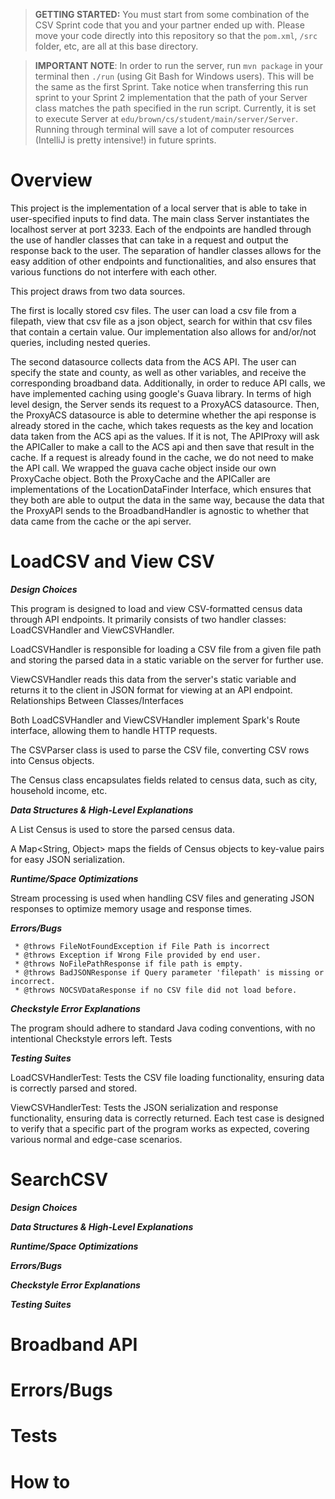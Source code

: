 > **GETTING STARTED:** You must start from some combination of the CSV Sprint code that you and your partner ended up with. Please move your code directly into this repository so that the `pom.xml`, `/src` folder, etc, are all at this base directory.

> **IMPORTANT NOTE**: In order to run the server, run `mvn package` in your terminal then `./run` (using Git Bash for Windows users). This will be the same as the first Sprint. Take notice when transferring this run sprint to your Sprint 2 implementation that the path of your Server class matches the path specified in the run script. Currently, it is set to execute Server at `edu/brown/cs/student/main/server/Server`. Running through terminal will save a lot of computer resources (IntelliJ is pretty intensive!) in future sprints.
# Overview
This project is the implementation of a local server that is able to take in user-specified inputs to find data. 
The main class Server instantiates the localhost server at port 3233. Each of the endpoints
are handled through the use of handler classes that can take in a request and output the response back to the user. 
The separation of handler classes allows for the easy addition of other endpoints and functionalities, and also ensures that 
various functions do not interfere with each other. 

This project draws from two data sources.

The first is locally stored csv files. 
The user can load a csv file from a filepath, view that csv file as a json object, search for within that csv files that contain a certain value. 
Our implementation also allows for and/or/not queries, including nested queries. 

The second datasource collects data from the ACS API. The user can specify the state and county, as well as other variables, and receive the corresponding broadband data. 
Additionally, in order to reduce API calls, we have implemented caching using google's Guava library. In terms of high level design, 
the Server sends its request to a ProxyACS datasource. Then, the ProxyACS datasource is able to determine whether the api response is already stored in the cache, 
which takes requests as the key and location data taken from the ACS api as the values. If it is not, 
The APIProxy will ask the APICaller to make a call to the ACS api and then save that result in the cache. If a request is already found in the cache, 
we do not need to make the API call. We wrapped the guava cache object inside our own ProxyCache object. Both the ProxyCache and the APICaller are implementations of the LocationDataFinder Interface, 
which ensures that they both are able to output the data in the same way, because the data that the ProxyAPI sends to the BroadbandHandler is agnostic to whether that data came from the cache or the api server. 




# LoadCSV and View CSV
_**Design Choices**_

This program is designed to load and view CSV-formatted census data through API endpoints. It primarily consists of two handler classes: LoadCSVHandler and ViewCSVHandler.

LoadCSVHandler is responsible for loading a CSV file from a given file path and storing the parsed data in a static variable on the server for further use.

ViewCSVHandler reads this data from the server's static variable and returns it to the client in JSON format for viewing at an API endpoint.
Relationships Between Classes/Interfaces

Both LoadCSVHandler and ViewCSVHandler implement Spark's Route interface, allowing them to handle HTTP requests.

The CSVParser class is used to parse the CSV file, converting CSV rows into Census objects.

The Census class encapsulates fields related to census data, such as city, household income, etc.

_**Data Structures & High-Level Explanations**_

A List Census is used to store the parsed census data.

A Map<String, Object> maps the fields of Census objects to key-value pairs for easy JSON serialization.

_**Runtime/Space Optimizations**_

Stream processing is used when handling CSV files and generating JSON responses to optimize memory usage and response times.

_**Errors/Bugs**_

     * @throws FileNotFoundException if File Path is incorrect
     * @throws Exception if Wrong File provided by end user.
     * @throws NoFilePathResponse if file path is empty.
     * @throws BadJSONResponse if Query parameter 'filepath' is missing or incorrect.
     * @throws NOCSVDataResponse if no CSV file did not load before.
_**Checkstyle Error Explanations**_

The program should adhere to standard Java coding conventions, with no intentional Checkstyle errors left.
Tests

_**Testing Suites**_

LoadCSVHandlerTest: Tests the CSV file loading functionality, ensuring data is correctly parsed and stored.

ViewCSVHandlerTest: Tests the JSON serialization and response functionality, ensuring data is correctly returned.
Each test case is designed to verify that a specific part of the program works as expected, covering various normal and edge-case scenarios.

# SearchCSV
_**Design Choices**_

_**Data Structures & High-Level Explanations**_

_**Runtime/Space Optimizations**_

_**Errors/Bugs**_

_**Checkstyle Error Explanations**_

_**Testing Suites**_


# Broadband API 


# Errors/Bugs

# Tests

# How to



